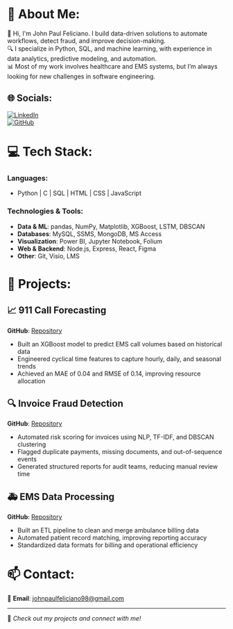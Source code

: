 # 💫 About Me:
👋 Hi, I'm John Paul Feliciano. I build data-driven solutions to automate workflows, detect fraud, and improve decision-making.  
🔍 I specialize in Python, SQL, and machine learning, with experience in data analytics, predictive modeling, and automation.  
📊 Most of my work involves healthcare and EMS systems, but I’m always looking for new challenges in software engineering.  

## 🌐 Socials:
[![LinkedIn](https://img.shields.io/badge/LinkedIn-%230077B5.svg?logo=linkedin&logoColor=white)](https://linkedin.com/in/johnp-feliciano)  
[![GitHub](https://img.shields.io/badge/GitHub-%2312100E.svg?logo=github&logoColor=white)](https://github.com/johnpaulfeliciano98)  

# 💻 Tech Stack:
### Languages:
- Python | C | SQL | HTML | CSS | JavaScript  

### Technologies & Tools:
- **Data & ML**: pandas, NumPy, Matplotlib, XGBoost, LSTM, DBSCAN  
- **Databases**: MySQL, SSMS, MongoDB, MS Access  
- **Visualization**: Power BI, Jupyter Notebook, Folium  
- **Web & Backend**: Node.js, Express, React, Figma  
- **Other**: Git, Visio, LMS  

# 🚀 Projects:
## 📈 911 Call Forecasting  
**GitHub**: [Repository](https://github.com/johnpaulfeliciano98/911-call-forecasting/tree/main) 
- Built an XGBoost model to predict EMS call volumes based on historical data  
- Engineered cyclical time features to capture hourly, daily, and seasonal trends  
- Achieved an MAE of 0.04 and RMSE of 0.14, improving resource allocation  

## 🔍 Invoice Fraud Detection  
**GitHub**: [Repository](https://github.com/johnpaulfeliciano98/Risk-Assignment)  
- Automated risk scoring for invoices using NLP, TF-IDF, and DBSCAN clustering  
- Flagged duplicate payments, missing documents, and out-of-sequence events  
- Generated structured reports for audit teams, reducing manual review time  

## 🚑 EMS Data Processing  
**GitHub**: [Repository](https://github.com/johnpaulfeliciano98/vpambu-ctc-report-generator)  
- Built an ETL pipeline to clean and merge ambulance billing data  
- Automated patient record matching, improving reporting accuracy  
- Standardized data formats for billing and operational efficiency  

# 📫 Contact:  
📩 **Email**: johnpaulfeliciano98@gmail.com  

---
🚀 *Check out my projects and connect with me!*
